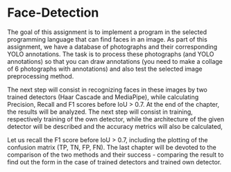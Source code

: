 # Face-Detection
The goal of this assignment is to implement a program in the selected programming language that can find faces in an image. As part of this assignment, we have a database of photographs and their corresponding YOLO annotations. The task is to process these photographs (and YOLO annotations) so that you can draw annotations (you need to make a collage of 6 photographs with annotations) and also test the selected image preprocessing method. 

The next step will consist in recognizing faces in these images by two trained detectors (Haar Cascade and MediaPipe), while calculating Precision, Recall and F1 scores before IoU > 0.7. At the end of the chapter, the results will be analyzed. The next step will consist in training, respectively training of the own detector, while the architecture of the given detector will be described and the accuracy metrics will also be calculated,

Let us recall the F1 score before IoU > 0.7, including the plotting of the confusion matrix (TP, TN, FP, FN).
The last chapter will be devoted to the comparison of the two methods and their success - comparing the result to find out the form in the case of trained detectors and trained own detector.

